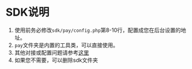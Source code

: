 # SDK说明

1. 使用前务必修改`sdk/pay/config.php`第8-10行，配置成您在后台设置的地址。
2. `pay`文件夹是内置的工具类，可以直接使用。
3. 其他对接或配置问题请参考[这里](https://doc.dreamn.cn/doc/Vpay开发文档/)
4. 如果您不需要，可以删除sdk文件夹
